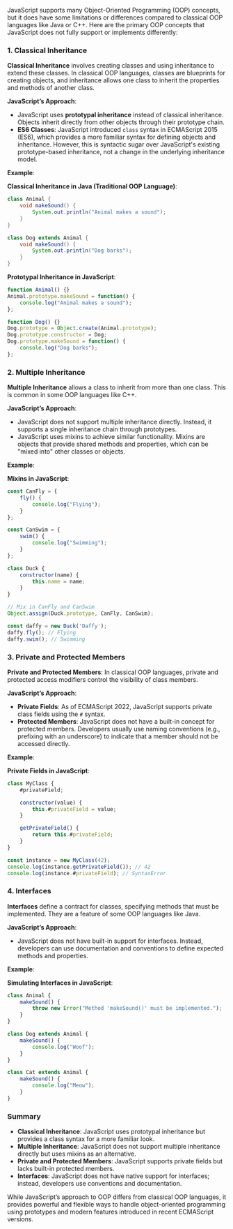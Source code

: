 JavaScript supports many Object-Oriented Programming (OOP) concepts, but it does have some limitations or differences compared to classical OOP languages like Java or C++. Here are the primary OOP concepts that JavaScript does not fully support or implements differently:

### **1. Classical Inheritance**

**Classical Inheritance** involves creating classes and using inheritance to extend these classes. In classical OOP languages, classes are blueprints for creating objects, and inheritance allows one class to inherit the properties and methods of another class.

**JavaScript’s Approach**:
- JavaScript uses **prototypal inheritance** instead of classical inheritance. Objects inherit directly from other objects through their prototype chain.
- **ES6 Classes**: JavaScript introduced `class` syntax in ECMAScript 2015 (ES6), which provides a more familiar syntax for defining objects and inheritance. However, this is syntactic sugar over JavaScript's existing prototype-based inheritance, not a change in the underlying inheritance model.

**Example**:

**Classical Inheritance in Java (Traditional OOP Language)**:
```java
class Animal {
    void makeSound() {
        System.out.println("Animal makes a sound");
    }
}

class Dog extends Animal {
    void makeSound() {
        System.out.println("Dog barks");
    }
}
```

**Prototypal Inheritance in JavaScript**:
```javascript
function Animal() {}
Animal.prototype.makeSound = function() {
    console.log("Animal makes a sound");
};

function Dog() {}
Dog.prototype = Object.create(Animal.prototype);
Dog.prototype.constructor = Dog;
Dog.prototype.makeSound = function() {
    console.log("Dog barks");
};
```

### **2. Multiple Inheritance**

**Multiple Inheritance** allows a class to inherit from more than one class. This is common in some OOP languages like C++.

**JavaScript’s Approach**:
- JavaScript does not support multiple inheritance directly. Instead, it supports a single inheritance chain through prototypes.
- JavaScript uses mixins to achieve similar functionality. Mixins are objects that provide shared methods and properties, which can be "mixed into" other classes or objects.

**Example**:

**Mixins in JavaScript**:
```javascript
const CanFly = {
    fly() {
        console.log("Flying");
    }
};

const CanSwim = {
    swim() {
        console.log("Swimming");
    }
};

class Duck {
    constructor(name) {
        this.name = name;
    }
}

// Mix in CanFly and CanSwim
Object.assign(Duck.prototype, CanFly, CanSwim);

const daffy = new Duck('Daffy');
daffy.fly(); // Flying
daffy.swim(); // Swimming
```

### **3. Private and Protected Members**

**Private and Protected Members**: In classical OOP languages, private and protected access modifiers control the visibility of class members.

**JavaScript’s Approach**:
- **Private Fields**: As of ECMAScript 2022, JavaScript supports private class fields using the `#` syntax.
- **Protected Members**: JavaScript does not have a built-in concept for protected members. Developers usually use naming conventions (e.g., prefixing with an underscore) to indicate that a member should not be accessed directly.

**Example**:

**Private Fields in JavaScript**:
```javascript
class MyClass {
    #privateField;

    constructor(value) {
        this.#privateField = value;
    }

    getPrivateField() {
        return this.#privateField;
    }
}

const instance = new MyClass(42);
console.log(instance.getPrivateField()); // 42
console.log(instance.#privateField); // SyntaxError
```

### **4. Interfaces**

**Interfaces** define a contract for classes, specifying methods that must be implemented. They are a feature of some OOP languages like Java.

**JavaScript’s Approach**:
- JavaScript does not have built-in support for interfaces. Instead, developers can use documentation and conventions to define expected methods and properties.

**Example**:

**Simulating Interfaces in JavaScript**:
```javascript
class Animal {
    makeSound() {
        throw new Error("Method 'makeSound()' must be implemented.");
    }
}

class Dog extends Animal {
    makeSound() {
        console.log("Woof");
    }
}

class Cat extends Animal {
    makeSound() {
        console.log("Meow");
    }
}
```

### **Summary**

- **Classical Inheritance**: JavaScript uses prototypal inheritance but provides a class syntax for a more familiar look.
- **Multiple Inheritance**: JavaScript does not support multiple inheritance directly but uses mixins as an alternative.
- **Private and Protected Members**: JavaScript supports private fields but lacks built-in protected members.
- **Interfaces**: JavaScript does not have native support for interfaces; instead, developers use conventions and documentation.

While JavaScript’s approach to OOP differs from classical OOP languages, it provides powerful and flexible ways to handle object-oriented programming using prototypes and modern features introduced in recent ECMAScript versions.